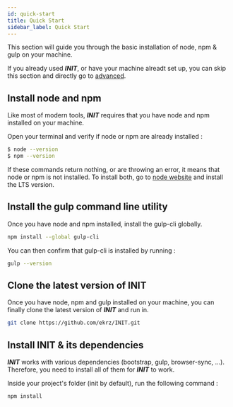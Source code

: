 ```yaml
---
id: quick-start
title: Quick Start
sidebar_label: Quick Start
---
```


This section will guide you through the basic installation of node, npm & gulp on your machine.

If you already used ***INIT***, or have your machine alreadt set up, you can skip this section and directly go to [advanced](../advanced.md).

## Install node and npm

Like most of modern tools, ***INIT*** requires that you have node and npm installed on your machine.

Open your terminal and verify if node or npm are already installed :

```sh
$ node --version
$ npm --version
```

If these commands return nothing, or are throwing an error, it means that node or npm is not installed. To install both, go to [node website](https://nodejs.org/en/) and install the LTS version.

## Install the gulp command line utility

Once you have node and npm installed, install the gulp-cli globally.

```sh
npm install --global gulp-cli
```

You can then confirm that gulp-cli is installed by running :

```sh
gulp --version
```

## Clone the latest version of INIT

Once you have node, npm and gulp installed on your machine, you can finally clone the latest version of ***INIT*** and run in.

```sh
git clone https://github.com/ekrz/INIT.git
```

## Install INIT & its dependencies

***INIT*** works with various dependencies (bootstrap, gulp, browser-sync, ...). Therefore, you need to install all of them for ***INIT*** to work.

Inside your project's folder (init by default), run the following command :

```sh
npm install
```